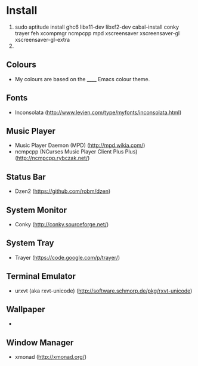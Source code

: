 # Install
1. sudo aptitude install ghc6 libx11-dev libxf2-dev cabal-install conky trayer feh xcompmgr ncmpcpp mpd xscreensaver xscreensaver-gl xscreensaver-gl-extra
1. 

## Colours
* My colours are based on the ____ Emacs colour theme.

## Fonts
* Inconsolata (http://www.levien.com/type/myfonts/inconsolata.html)

## Music Player
* Music Player Daemon (MPD) (http://mpd.wikia.com/)
* ncmpcpp (NCurses Music Player Client Plus Plus) (http://ncmpcpp.rybczak.net/)

## Status Bar
* Dzen2 (https://github.com/robm/dzen)

## System Monitor
* Conky (http://conky.sourceforge.net/)

## System Tray
* Trayer (https://code.google.com/p/trayer/)

## Terminal Emulator
* urxvt (aka rxvt-unicode) (http://software.schmorp.de/pkg/rxvt-unicode)

## Wallpaper
* 

## Window Manager
* xmonad (http://xmonad.org/)
